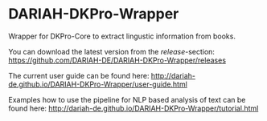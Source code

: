 # DARIAH-DKPro-Wrapper
Wrapper for DKPro-Core to extract lingustic information from books.

You can download the latest version from the *release*-section: 
https://github.com/DARIAH-DE/DARIAH-DKPro-Wrapper/releases

The current user guide can be found here: 
http://dariah-de.github.io/DARIAH-DKPro-Wrapper/user-guide.html

Examples how to use the pipeline for NLP based analysis of text can be found here:
http://dariah-de.github.io/DARIAH-DKPro-Wrapper/tutorial.html
